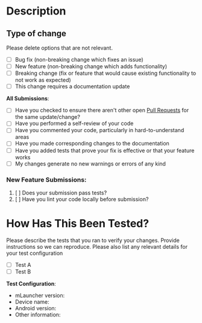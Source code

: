 # Description <!-- to be filled in -->

<!-- Please include a summary of the changes and the related issue. Please also include relevant motivation and context. List any dependencies that are required for this change. -->

## Type of change <!-- to be filled in -->

Please delete options that are not relevant.

- [ ] Bug fix (non-breaking change which fixes an issue)
- [ ] New feature (non-breaking change which adds functionality)
- [ ] Breaking change (fix or feature that would cause existing functionality to not work as expected)
- [ ] This change requires a documentation update

**All Submissions**: <!-- to be checked -->

- [ ] Have you checked to ensure there aren't other open [Pull Requests](../../../pulls) for the same update/change?
- [ ] Have you performed a self-review of your code
- [ ] Have you commented your code, particularly in hard-to-understand areas
- [ ] Have you made corresponding changes to the documentation
- [ ] Have you added tests that prove your fix is effective or that your feature works
- [ ] My changes generate no new warnings or errors of any kind

### New Feature Submissions: <!-- to be filled in if relevant or remove -->

1. [ ] Does your submission pass tests?
2. [ ] Have you lint your code locally before submission?

# How Has This Been Tested? <!-- to be filled in -->

Please describe the tests that you ran to verify your changes. Provide instructions so we can reproduce. Please also list any relevant details for your test configuration

- [ ] Test A
- [ ] Test B

**Test Configuration**:
- mLauncher version:
- Device name:
- Android version:
- Other information:

